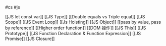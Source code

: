 #cs #js

[[JS let const var]]
[[JS Type]]
[[Double equals vs Triple equal]]
[[JS Scope]]
[[JS Event Loop]]
[[Js Hoisting]]
[[JS Object]]
[[pass by value, pass by reference]]
[[Higher order function]]
[[DOM 操作]]
[[JS This]]
[[JS Prototype]]
[[JS Function Declaration & Function Expression]]
[[JS Promise]]
[[JS Closure]]